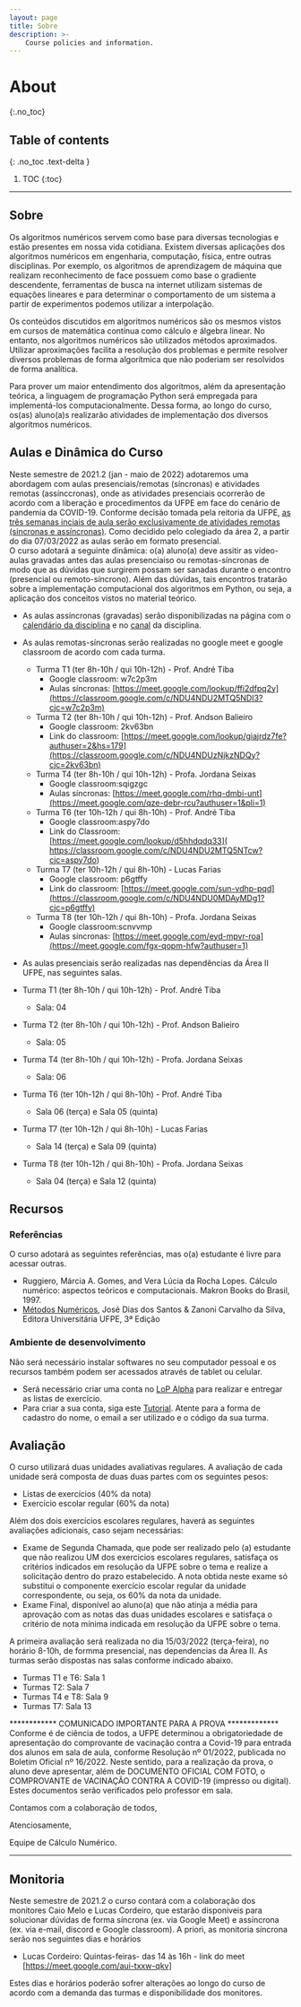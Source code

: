 ```yaml
---
layout: page
title: Sobre
description: >-
    Course policies and information.
---
```


# About
{:.no_toc}

## Table of contents
{: .no_toc .text-delta }

1. TOC
{:toc}

---

## Sobre

Os algoritmos numéricos servem como base para diversas tecnologias e estão presentes em nossa vida cotidiana. Existem diversas aplicações dos algoritmos numéricos em engenharia, computação, física, entre outras disciplinas. Por exemplo, os algoritmos de aprendizagem de máquina que realizam reconhecimento de face possuem como base o gradiente descendente, ferramentas de busca na internet utilizam sistemas de equações lineares e para determinar o comportamento de um sistema a partir de experimentos podemos utilizar a interpolação.

Os conteúdos discutidos em algoritmos numéricos são os mesmos vistos em cursos de matemática contínua como cálculo e álgebra linear. No entanto, nos algoritmos numéricos são utilizados métodos aproximados. Utilizar aproximações facilita a resolução dos problemas e permite resolver diversos problemas de forma algorítmica que não poderiam ser resolvidos de forma analítica.

Para prover um maior entendimento dos algoritmos, além da apresentação teórica, a linguagem de programação Python será empregada para implementá-los computacionalmente. Dessa forma, ao longo do curso, os(as) aluno(a)s realizarão atividades de implementação dos diversos algoritmos numéricos.


## Aulas e Dinâmica do Curso

Neste semestre de 2021.2 (jan - maio de 2022) adotaremos uma abordagem com aulas presenciais/remotas (síncronas) e atividades remotas (assínccronas), onde as atividades presenciais ocorrerão de acordo com a liberação e procedimentos da UFPE em face do cenário de pandemia da COVID-19. 
Conforme decisão tomada pela reitoria da UFPE, [as três semanas inciais de aula serão exclusivamente de atividades remotas (sincronas e assíncronas)](https://www.ufpe.br/agencia/noticias/-/asset_publisher/dlhi8nsrz4hK/content/ufpe-contara-com-aulas-exclusivamente-remotas-por-tres-semanas-a-partir-do-proximo-dia-31/40615). Como decidido pelo colegiado da área 2, a partir do dia 07/03/2022 as aulas serão em formato presencial.  
O curso adotará a seguinte dinâmica: o(a) aluno(a) deve assitir as vídeo-aulas gravadas antes das aulas presenciaiso ou remotas-síncronas de modo que as dúvidas que surgirem possam ser sanadas durante o encontro (presencial ou remoto-síncrono). Além das dúvidas, tais encontros tratarão sobre a implementação computacional dos algoritmos em Python, ou seja, a aplicação dos conceitos vistos no material teórico.    
-  As aulas assíncronas (gravadas) serão disponibilizadas na página com o [calendário da disciplina](https://cn-ufpe.github.io/calendar/#calend%C3%A1rio) e no [canal](https://www.youtube.com/playlist?list=PL__joaA2Kg3FYyN7k_ueF8MuYsTauaoBD) da disciplina.
- As aulas remotas-síncronas serão realizadas no google meet e google classroom de acordo com cada turma.
  - Turma T1 (ter 8h-10h / qui 10h-12h) - Prof. André Tiba
    - Google classroom: w7c2p3m  
    - Aulas síncronas: [https://meet.google.com/lookup/ffi2dfpq2y](https://classroom.google.com/c/NDU4NDU2MTQ5NDI3?cjc=w7c2p3m)
  - Turma T2 (ter 8h-10h / qui 10h-12h) - Prof. Andson Balieiro
    - Google classroom: 2kv63bn
    - Link do classroom: [https://meet.google.com/lookup/giajrdz7fe?authuser=2&hs=179](https://classroom.google.com/c/NDU4NDUzNjkzNDQy?cjc=2kv63bn)
  - Turma T4 (ter 8h-10h / qui 10h-12h) - Profa. Jordana Seixas
    - Google classroom:sqigzgc 
    - Aulas síncronas: [https://meet.google.com/rhq-dmbi-unt](https://meet.google.com/qze-debr-rcu?authuser=1&pli=1)
  - Turma T6 (ter 10h-12h / qui 8h-10h) -  Prof. André Tiba
    - Google classroom:aspy7do 
    - Link do Classroom: [https://meet.google.com/lookup/d5hhdqdq33]( https://classroom.google.com/c/NDU4NDU2MTQ5NTcw?cjc=aspy7do)
  - Turma T7 (ter 10h-12h / qui 8h-10h) - Lucas Farias
    - Google classroom: p6gtffy
    - Link do classroom: [https://meet.google.com/sun-vdhp-pqd](https://classroom.google.com/c/NDU4NDU0MDAyMDg1?cjc=p6gtffy)
  - Turma T8 (ter 10h-12h / qui 8h-10h) - Profa. Jordana Seixas
    - Google classroom:scnvvmp  
    - Aulas síncronas: [https://meet.google.com/eyd-mpvr-roa](https://meet.google.com/fgx-qopm-hfw?authuser=1)
    
- As aulas presenciais serão realizadas nas dependências da Área II UFPE, nas seguintes salas. 
 - Turma T1 (ter 8h-10h / qui 10h-12h) - Prof. André Tiba
    - Sala: 04
  - Turma T2 (ter 8h-10h / qui 10h-12h) - Prof. Andson Balieiro
    - Sala: 05
  - Turma T4 (ter 8h-10h / qui 10h-12h) - Profa. Jordana Seixas
    - Sala: 06
  - Turma T6 (ter 10h-12h / qui 8h-10h) -  Prof. André Tiba
    - Sala 06 (terça) e Sala 05 (quinta) 
  - Turma T7 (ter 10h-12h / qui 8h-10h) - Lucas Farias
    -  Sala 14 (terça) e Sala 09 (quinta)
  - Turma T8 (ter 10h-12h / qui 8h-10h) - Profa. Jordana Seixas
    -  Sala 04 (terça) e Sala 12 (quinta)
## Recursos

### Referências
O curso adotará as seguintes referências, mas o(a) estudante é livre para acessar outras.  
- Ruggiero, Márcia A. Gomes, and Vera Lúcia da Rocha Lopes. Cálculo numérico: aspectos teóricos e computacionais. Makron Books do Brasil, 1997.
- [Métodos Numéricos](https://www3.ufpe.br/editora/UFPEbooks/Livro_Texto/metodos_numericos/html5.html?page=0), José Dias dos Santos & Zanoni Carvalho da Silva, Editora Universitária UFPE, 3ª Edição

### Ambiente de desenvolvimento
Não será necessário instalar softwares no seu computador pessoal e os recursos também podem ser acessados através de tablet ou celular.
- Será necessário criar uma conta no [LoP Alpha](https://lop.natalnet.br/) para realizar e entregar as listas de exercício.
- Para criar a sua conta, siga este [Tutorial](material/Tutorial-LOP-2021.2.pdf). Atente para a forma de cadastro do nome, o email a ser utilizado e o código da sua turma. 


## Avaliação
O curso utilizará duas unidades avaliativas regulares. A avaliação de cada unidade será composta de duas duas partes com os seguintes pesos:
- Listas de exercícios (40% da nota)
- Exercício escolar regular (60% da nota)

Além dos dois exercícios escolares regulares, haverá as seguintes avaliações adicionais, caso sejam necessárias:
- Exame de Segunda Chamada, que pode ser realizado pelo (a) estudante que não realizou UM dos exercicios escolares regulares, satisfaça os critérios indicados em resolução da UFPE sobre o tema e realize a solicitação dentro do prazo estabelecido. A nota obtida neste exame só substitui o componente exercício escolar regular da unidade correspondente, ou seja, os 60% da nota da unidade. 
- Exame Final, disponível ao aluno(a) que não atinja a  média para aprovação com as notas das duas unidades escolares e satisfaça o critério de nota mínima indicada em resolução da UFPE sobre o tema.


A primeira avaliação será realizada no dia 15/03/2022 (terça-feira), no horário 8-10h, de formma presencial, nas dependencias da Área II. As turmas serão dispostas nas salas conforme indicado abaixo.
- Turmas T1 e T6: Sala 1
- Turmas T2: Sala 7
- Turmas T4 e T8: Sala 9
- Turmas T7: Sala 13

************  COMUNICADO IMPORTANTE PARA A PROVA *************
Conforme é de ciência de todos, a UFPE determinou a obrigatoriedade de apresentação do comprovante de vacinação contra a Covid-19 para entrada dos alunos em sala de aula, conforme Resolução nº 01/2022, publicada no Boletim Oficial nº 16/2022.
Neste sentido, para a realização da prova, o aluno deve apresentar, além de DOCUMENTO OFICIAL COM FOTO, o COMPROVANTE de VACINAÇÃO CONTRA A COVID-19 (impresso ou digital). Estes documentos serão verificados pelo professor em sala.

Contamos com a colaboração de todos,

Atenciosamente, 

Equipe de Cálculo Numérico.
************************************************************************



## Monitoria
Neste semestre de 2021.2 o curso contará com a colaboração dos monitores Caio Melo e Lucas Cordeiro, que estarão disponiveis para solucionar dúvidas de forma síncrona (ex. via Google Meet) e assíncrona (ex. via e-mail, discord e Google classroom).  A priori, as monitoria síncrona serão nos seguintes dias e horários
- Lucas Cordeiro:  Quintas-feiras- das 14 às 16h - link do meet [https://meet.google.com/aui-txxw-qkv]

Estes dias e horários poderão sofrer alterações ao longo do curso de acordo com a demanda das turmas e disponibilidade dos monitores.

